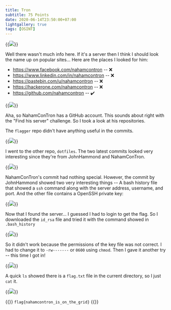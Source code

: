```yaml
---
title: Tron
subtitle: 75 Points
date: 2020-06-14T23:50:00+07:00
lightgallery: true
tags: [OSINT]
---
```


{{<image src="images/brief.png" caption="Brief">}}

Well there wasn't much info here. If it's a server then I think I should look the name up on popular sites... Here are the places I looked for him:

* https://www.facebook.com/nahamcontron -- :x:
* https://www.linkedin.com/in/nahamcontron -- :x:
* https://pastebin.com/u/nahamcontron -- :x:
* https://hackerone.com/nahamcontron -- :x:
* https://github.com/nahamcontron -- :heavy_check_mark:

{{<image src="images/github.png" caption="NahamConTron on GitHub">}}

Aha, so NahamConTron has a GitHub account. This sounds about right with the "Find his server" challenge. So I took a look at his repositories.

The `flagger` repo didn't have anything useful in the commits.

{{<image src="images/github-flagger.png" caption="NahamConTron's `flagger` repo">}}

I went to the other repo, `dotfiles`. The two latest commits looked very interesting since they're from JohnHammond and NahamConTron.

{{<image src="images/github-dotfiles.png" caption="NahamConTron's `dotfiles` repo">}}

NahamConTron's commit had nothing special. However, the commit by JohnHammond showed two very interesting things -- A bash history file that showed a `ssh` command along with the server address, username, and port. And the other file contains a OpenSSH private key:

{{<image src="images/johnhammond-commit.png" caption="Commit by JohnHammond">}}

Now that I found the server... I guessed I had to login to get the flag. So I downloaded the `id_rsa` file and tried it with the command showed in `.bash_history`

{{<image src="images/first-try.png" caption="SSH Key File Permission Error">}}

So it didn't work because the permissions of the key file was not correct. I had to change it to `-rw-------` or `0600` using `chmod`. Then I gave it another try -- this time I got in!

{{<image src="images/second-try.png" caption="Second Time's a Charm">}}

A quick `ls` showed there is a `flag.txt` file in the current directory, so I just `cat` it.

{{<image src="images/flag-txt.png" caption="Second Time's a Charm">}}

{{<admonition success Flag>}}
`flag{nahamcontron_is_on_the_grid}`
{{</admonition>}}
